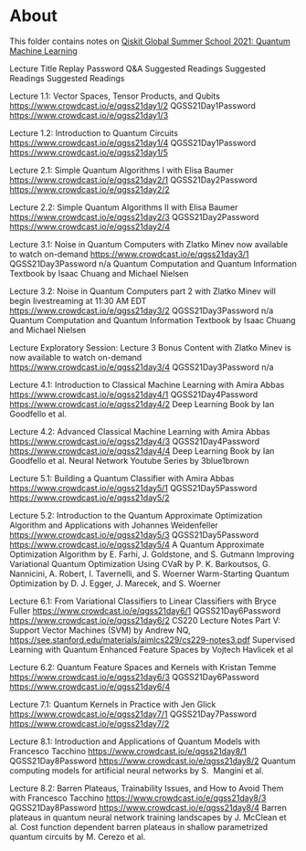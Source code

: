 # About

This folder contains notes on [Qiskit Global Summer School 2021: Quantum Machine Learning](https://qiskit.org/events/summer-school/)

Lecture	Title	Replay	Password	Q&A	Suggested Readings	Suggested Readings	Suggested Readings

Lecture 1.1: Vector Spaces, Tensor Products, and Qubits		https://www.crowdcast.io/e/qgss21day1/2	QGSS21Day1Password	https://www.crowdcast.io/e/qgss21day1/3

Lecture 1.2: Introduction to Quantum Circuits		https://www.crowdcast.io/e/qgss21day1/4	QGSS21Day1Password	https://www.crowdcast.io/e/qgss21day1/5

Lecture 2.1: Simple Quantum Algorithms I with Elisa Baumer		https://www.crowdcast.io/e/qgss21day2/1	QGSS21Day2Password	https://www.crowdcast.io/e/qgss21day2/2

Lecture 2.2: Simple Quantum Algorithms II with Elisa Baumer		https://www.crowdcast.io/e/qgss21day2/3	QGSS21Day2Password	https://www.crowdcast.io/e/qgss21day2/4

Lecture 3.1: Noise in Quantum Computers with Zlatko Minev now available to watch on-demand		https://www.crowdcast.io/e/qgss21day3/1	QGSS21Day3Password	n/a	Quantum Computation and Quantum Information Textbook by Isaac Chuang and Michael Nielsen

Lecture 3.2: Noise in Quantum Computers part 2 with Zlatko Minev will begin livestreaming at 11:30 AM EDT		https://www.crowdcast.io/e/qgss21day3/2	QGSS21Day3Password	n/a	Quantum Computation and Quantum Information Textbook by Isaac Chuang and Michael Nielsen

Lecture Exploratory Session: Lecture 3 Bonus Content with Zlatko Minev is now available to watch on-demand		https://www.crowdcast.io/e/qgss21day3/4	QGSS21Day3Password	n/a

Lecture 4.1: Introduction to Classical Machine Learning with Amira Abbas		https://www.crowdcast.io/e/qgss21day4/1	QGSS21Day4Password	https://www.crowdcast.io/e/qgss21day4/2	Deep Learning Book by Ian Goodfello et al.

Lecture 4.2: Advanced Classical Machine Learning with Amira Abbas		https://www.crowdcast.io/e/qgss21day4/3	QGSS21Day4Password	https://www.crowdcast.io/e/qgss21day4/4	Deep Learning Book by Ian Goodfello et al.	Neural Network Youtube Series by 3blue1brown

Lecture 5.1: Building a Quantum Classifier with Amira Abbas		https://www.crowdcast.io/e/qgss21day5/1	QGSS21Day5Password	https://www.crowdcast.io/e/qgss21day5/2	

Lecture 5.2: Introduction to the Quantum Approximate Optimization Algorithm and Applications with Johannes Weidenfeller		https://www.crowdcast.io/e/qgss21day5/3	QGSS21Day5Password	https://www.crowdcast.io/e/qgss21day5/4	A Quantum Approximate Optimization Algorithm by E. Farhi, J. Goldstone, and S. Gutmann	Improving Variational Quantum Optimization Using CVaR by P. K. Barkoutsos, G. Nannicini, A. Robert, I. Tavernelli, and S. Woerner	Warm-Starting Quantum Optimization by D. J. Egger, J. Marecek, and S. Woerner

Lecture 6.1: From Variational Classifiers to Linear Classifiers with Bryce Fuller		https://www.crowdcast.io/e/qgss21day6/1	QGSS21Day6Password	https://www.crowdcast.io/e/qgss21day6/2	CS220 Lecture Notes Part V: Support Vector Machines (SVM) by Andrew NQ, https://see.stanford.edu/materials/aimlcs229/cs229-notes3.pdf	Supervised Learning with Quantum Enhanced Feature Spaces by Vojtech Havlicek et al

Lecture 6.2: Quantum Feature Spaces and Kernels with Kristan Temme		https://www.crowdcast.io/e/qgss21day6/3	QGSS21Day6Password	https://www.crowdcast.io/e/qgss21day6/4

Lecture 7.1: Quantum Kernels in Practice with Jen Glick		https://www.crowdcast.io/e/qgss21day7/1	QGSS21Day7Password	https://www.crowdcast.io/e/qgss21day7/2

Lecture 8.1: Introduction and Applications of Quantum Models with Francesco Tacchino		https://www.crowdcast.io/e/qgss21day8/1	QGSS21Day8Password	https://www.crowdcast.io/e/qgss21day8/2	Quantum computing models for artificial neural networks by S.  Mangini et al.

Lecture 8.2: Barren Plateaus, Trainability Issues, and How to Avoid Them with Francesco Tacchino		https://www.crowdcast.io/e/qgss21day8/3	QGSS21Day8Password	https://www.crowdcast.io/e/qgss21day8/4	Barren plateaus in quantum neural network training landscapes by J. McClean et al.	Cost function dependent barren plateaus in shallow parametrized quantum circuits by M. Cerezo et al.
